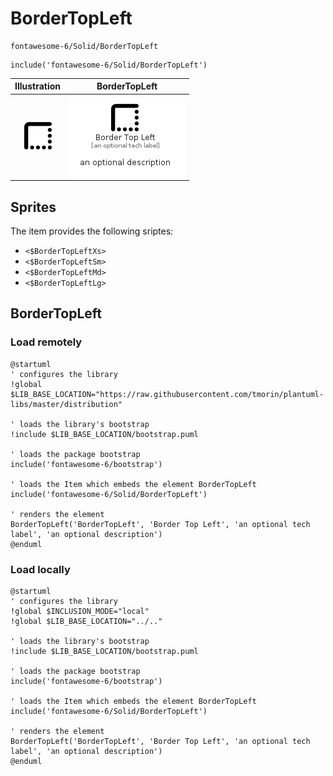# BorderTopLeft


```text
fontawesome-6/Solid/BorderTopLeft
```

```text
include('fontawesome-6/Solid/BorderTopLeft')
```



| Illustration | BorderTopLeft |
| :---: | :---: |
| ![illustration for Illustration](../../fontawesome-6/Solid/BorderTopLeft.png) | ![illustration for BorderTopLeft](../../fontawesome-6/Solid/BorderTopLeft.Local.png) |



## Sprites
The item provides the following sriptes:

- `<$BorderTopLeftXs>`
- `<$BorderTopLeftSm>`
- `<$BorderTopLeftMd>`
- `<$BorderTopLeftLg>`





## BorderTopLeft

### Load remotely
```plantuml
@startuml
' configures the library
!global $LIB_BASE_LOCATION="https://raw.githubusercontent.com/tmorin/plantuml-libs/master/distribution"

' loads the library's bootstrap
!include $LIB_BASE_LOCATION/bootstrap.puml

' loads the package bootstrap
include('fontawesome-6/bootstrap')

' loads the Item which embeds the element BorderTopLeft
include('fontawesome-6/Solid/BorderTopLeft')

' renders the element
BorderTopLeft('BorderTopLeft', 'Border Top Left', 'an optional tech label', 'an optional description')
@enduml
```

### Load locally
```plantuml
@startuml
' configures the library
!global $INCLUSION_MODE="local"
!global $LIB_BASE_LOCATION="../.."

' loads the library's bootstrap
!include $LIB_BASE_LOCATION/bootstrap.puml

' loads the package bootstrap
include('fontawesome-6/bootstrap')

' loads the Item which embeds the element BorderTopLeft
include('fontawesome-6/Solid/BorderTopLeft')

' renders the element
BorderTopLeft('BorderTopLeft', 'Border Top Left', 'an optional tech label', 'an optional description')
@enduml
```

